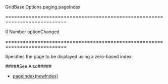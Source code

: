 <!--id-->GridBase.Options.paging.pageIndex<!--/id-->
===========================================================================
<!--default-->0<!--/default-->
<!--type-->Number<!--/type-->
<!--firedEvents-->optionChanged<!--/firedEvents-->
===========================================================================

<!--shortDescription-->
Specifies the page to be displayed using a zero-based index.
<!--/shortDescription-->

<!--fullDescription-->
#####See Also#####
- [pageIndex(newIndex)]({basewidgetpath}/Methods/#pageIndexnewIndex)
<!--/fullDescription-->